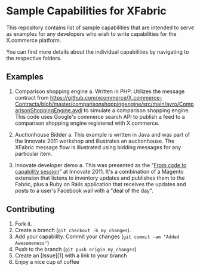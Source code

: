 Sample Capabilities for XFabric
=============

This repository contains list of sample capabilities that are intended to serve as examples for any developers who wish to write capabilities for the X.commerce platform.

You can find more details about the individual capabilities by navigating to the respective folders.

Examples
-------
1. Comparison shopping engine
a. Written in PHP. Utilizes the message contract from https://github.com/xcommerce/X.commerce-Contracts/blob/master/comparisonshoppingengine/src/main/avro/ComparisonShoppingEngine.avdl to simulate a comparison shopping engine. This code uses Google's commerce search API to publish a feed to a comparison shopping engine registered with X.commerce.

2. Auctionhouse Bidder
a. This example is written in Java and was part of the Innovate 2011 workshop and illustrates an auctionhouse. The XFabric message flow is illustrated using bidding messages for any particular item.

3. Innovate developer demo
a. This was presented as the "[From code to capability session](http://www.youtube.com/watch?feature=player_profilepage&v=8fZPtLvApvI)" at Innovate 2011. It's a  combination of a Magento extension that listens to inventory updates and publishes them to the Fabric, plus a Ruby on Rails application that receives the updates and posts to a user's Facebook wall with a "deal of the day".


Contributing
------------

1. Fork it.
2. Create a branch (`git checkout -b my_changes`). 
3. Add your capability. Commit your changes (`git commit -am "Added Awesomeness"`)
4. Push to the branch (`git push origin my_changes`)
5. Create an [Issue][1] with a link to your branch
6. Enjoy a nice cup of coffee
